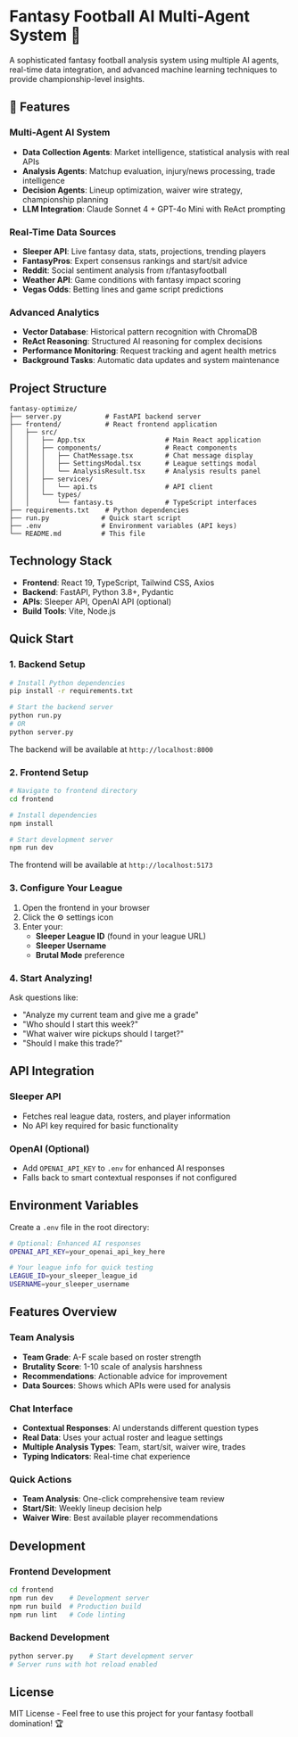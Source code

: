 # Fantasy Football AI Multi-Agent System 🏈

A sophisticated fantasy football analysis system using multiple AI agents, real-time data integration, and advanced machine learning techniques to provide championship-level insights.

## 🎯 Features

### Multi-Agent AI System
- **Data Collection Agents**: Market intelligence, statistical analysis with real APIs
- **Analysis Agents**: Matchup evaluation, injury/news processing, trade intelligence  
- **Decision Agents**: Lineup optimization, waiver wire strategy, championship planning
- **LLM Integration**: Claude Sonnet 4 + GPT-4o Mini with ReAct prompting

### Real-Time Data Sources
- **Sleeper API**: Live fantasy data, stats, projections, trending players
- **FantasyPros**: Expert consensus rankings and start/sit advice
- **Reddit**: Social sentiment analysis from r/fantasyfootball
- **Weather API**: Game conditions with fantasy impact scoring
- **Vegas Odds**: Betting lines and game script predictions

### Advanced Analytics
- **Vector Database**: Historical pattern recognition with ChromaDB
- **ReAct Reasoning**: Structured AI reasoning for complex decisions
- **Performance Monitoring**: Request tracking and agent health metrics
- **Background Tasks**: Automatic data updates and system maintenance

## Project Structure

```
fantasy-optimize/
├── server.py           # FastAPI backend server
├── frontend/           # React frontend application
│   ├── src/
│   │   ├── App.tsx                    # Main React application
│   │   ├── components/                # React components
│   │   │   ├── ChatMessage.tsx        # Chat message display
│   │   │   ├── SettingsModal.tsx      # League settings modal
│   │   │   └── AnalysisResult.tsx     # Analysis results panel
│   │   ├── services/
│   │   │   └── api.ts                 # API client
│   │   └── types/
│   │       └── fantasy.ts             # TypeScript interfaces
├── requirements.txt    # Python dependencies
├── run.py             # Quick start script
├── .env               # Environment variables (API keys)
└── README.md          # This file
```

## Technology Stack

- **Frontend**: React 19, TypeScript, Tailwind CSS, Axios
- **Backend**: FastAPI, Python 3.8+, Pydantic
- **APIs**: Sleeper API, OpenAI API (optional)
- **Build Tools**: Vite, Node.js

## Quick Start

### 1. Backend Setup

```bash
# Install Python dependencies
pip install -r requirements.txt

# Start the backend server
python run.py
# OR
python server.py
```

The backend will be available at `http://localhost:8000`

### 2. Frontend Setup

```bash
# Navigate to frontend directory
cd frontend

# Install dependencies
npm install

# Start development server
npm run dev
```

The frontend will be available at `http://localhost:5173`

### 3. Configure Your League

1. Open the frontend in your browser
2. Click the ⚙️ settings icon
3. Enter your:
   - **Sleeper League ID** (found in your league URL)
   - **Sleeper Username**
   - **Brutal Mode** preference

### 4. Start Analyzing!

Ask questions like:
- "Analyze my current team and give me a grade"
- "Who should I start this week?"
- "What waiver wire pickups should I target?"
- "Should I make this trade?"

## API Integration

### Sleeper API
- Fetches real league data, rosters, and player information
- No API key required for basic functionality

### OpenAI (Optional)
- Add `OPENAI_API_KEY` to `.env` for enhanced AI responses
- Falls back to smart contextual responses if not configured

## Environment Variables

Create a `.env` file in the root directory:

```bash
# Optional: Enhanced AI responses
OPENAI_API_KEY=your_openai_api_key_here

# Your league info for quick testing
LEAGUE_ID=your_sleeper_league_id
USERNAME=your_sleeper_username
```

## Features Overview

### Team Analysis
- **Team Grade**: A-F scale based on roster strength
- **Brutality Score**: 1-10 scale of analysis harshness
- **Recommendations**: Actionable advice for improvement
- **Data Sources**: Shows which APIs were used for analysis

### Chat Interface
- **Contextual Responses**: AI understands different question types
- **Real Data**: Uses your actual roster and league settings
- **Multiple Analysis Types**: Team, start/sit, waiver wire, trades
- **Typing Indicators**: Real-time chat experience

### Quick Actions
- **Team Analysis**: One-click comprehensive team review
- **Start/Sit**: Weekly lineup decision help
- **Waiver Wire**: Best available player recommendations

## Development

### Frontend Development
```bash
cd frontend
npm run dev    # Development server
npm run build  # Production build
npm run lint   # Code linting
```

### Backend Development
```bash
python server.py    # Start development server
# Server runs with hot reload enabled
```

## License

MIT License - Feel free to use this project for your fantasy football domination! 🏆